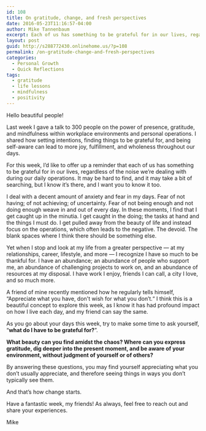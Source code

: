 ```yaml
---
id: 108
title: On gratitude, change, and fresh perspectives
date: 2016-05-23T11:16:57-04:00
author: Mike Tannenbaum
excerpt: Each of us has something to be grateful for in our lives, regardless of the noise we’re dealing with during our daily operations. It may be hard to find, and it may take a bit of searching, but I know it’s there, and I want you to know it too.
layout: post
guid: http://s288772430.onlinehome.us/?p=108
permalink: /on-gratitude-change-and-fresh-perspectives
categories:
  - Personal Growth
  - Quick Reflections
tags:
  - gratitude
  - life lessons
  - mindfulness
  - positivity
---
```

Hello beautiful people!

Last week I gave a talk to 300 people on the power of presence, gratitude, and mindfulness within workplace environments and personal operations. I shared how setting intentions, finding things to be grateful for, and being self-aware can lead to more joy, fulfillment, and wholeness throughout our days.

For this week, I’d like to offer up a reminder that each of us has something to be grateful for in our lives, regardless of the noise we’re dealing with during our daily operations. It may be hard to find, and it may take a bit of searching, but I know it’s there, and I want you to know it too.

I deal with a decent amount of anxiety and fear in my days. Fear of not having; of not achieving; of uncertainty. Fear of not being enough and not doing enough weave in and out of every day. In these moments, I find that I get caught up in the minutia. I get caught in the doing; the tasks at hand and the things I must do. I get pulled away from the beauty of life and instead focus on the operations, which often leads to the negative. The devoid. The blank spaces where I think there should be something else.

Yet when I stop and look at my life from a greater perspective — at my relationships, career, lifestyle, and more — I recognize I have so much to be thankful for. I have an abundance; an abundance of people who support me, an abundance of challenging projects to work on, and an abundance of resources at my disposal. I have work I enjoy, friends I can call, a city I love, and so much more.

A friend of mine recently mentioned how he regularly tells himself, “Appreciate what you have, don't wish for what you don’t.“ I think this is a beautiful concept to explore this week, as I know it has had profound impact on how I live each day, and my friend can say the same.

As you go about your days this week, try to make some time to ask yourself, “<strong>what do I have to be grateful for?</strong>”.

<strong>What beauty can you find amidst the chaos? Where can you express gratitude, dig deeper into the present moment, and be aware of your environment, without judgment of yourself or of others?</strong>

By answering these questions, you may find yourself appreciating what you don’t usually appreciate, and therefore seeing things in ways you don’t typically see them.

And that’s how change starts.

Have a fantastic week, my friends! As always, feel free to reach out and share your experiences.

Mike